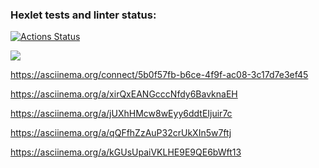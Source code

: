 ### Hexlet tests and linter status:

[![Actions Status](https://github.com/lofty777/frontend-project-44/workflows/hexlet-check/badge.svg)](https://github.com/lofty777/frontend-project-44/actions)

<a href="https://codeclimate.com/github/lofty777/frontend-project-44/maintainability"><img src="https://api.codeclimate.com/v1/badges/5ef90c77811d2b9c290a/maintainability" /></a>

https://asciinema.org/connect/5b0f57fb-b6ce-4f9f-ac08-3c17d7e3ef45

https://asciinema.org/a/xirQxEANGcccNfdy6BavknaEH

https://asciinema.org/a/jUXhHMcw8wEyy6ddtEIjuir7c

https://asciinema.org/a/qQFfhZzAuP32crUkXIn5w7ftj

https://asciinema.org/a/kGUsUpaiVKLHE9E9QE6bWft13
